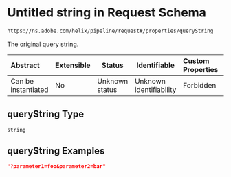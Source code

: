 # Untitled string in Request Schema

```txt
https://ns.adobe.com/helix/pipeline/request#/properties/queryString
```

The original query string.


| Abstract            | Extensible | Status         | Identifiable            | Custom Properties | Additional Properties | Access Restrictions | Defined In                                                          |
| :------------------ | ---------- | -------------- | ----------------------- | :---------------- | --------------------- | ------------------- | ------------------------------------------------------------------- |
| Can be instantiated | No         | Unknown status | Unknown identifiability | Forbidden         | Allowed               | none                | [request.schema.json\*](request.schema.json "open original schema") |

## queryString Type

`string`

## queryString Examples

```json
"?parameter1=foo&parameter2=bar"
```
